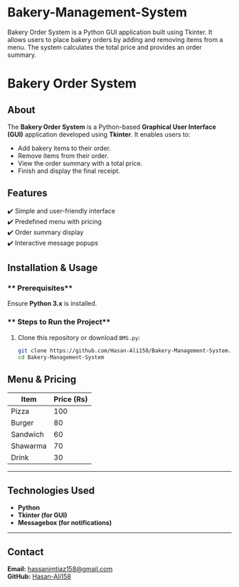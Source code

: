 # Bakery-Management-System
Bakery Order System is a Python GUI application built using Tkinter. It allows users to place bakery orders by adding and removing items from a menu. The system calculates the total price and provides an order summary.

#  Bakery Order System 

##  About
The **Bakery Order System** is a Python-based **Graphical User Interface (GUI)** application developed using **Tkinter**. It enables users to:
- Add bakery items to their order.
- Remove items from their order.
- View the order summary with a total price.
- Finish and display the final receipt.

##  Features
✔️ Simple and user-friendly interface  
✔️ Predefined menu with pricing  
✔️ Order summary display  
✔️ Interactive message popups  
 
##  Installation & Usage
### ** Prerequisites**
Ensure **Python 3.x** is installed.  

### ** Steps to Run the Project**
1. Clone this repository or download `BMS.py`:
   ```bash
   git clone https://github.com/Hasan-Ali158/Bakery-Management-System.git
   cd Bakery-Management-System


##  Menu & Pricing

| Item      | Price (Rs) |
|-----------|-----------|
|  Pizza   | 100       |
|  Burger  | 80        |
|  Sandwich | 60       |
|  Shawarma | 70       |
|  Drink   | 30        |

---

##  Technologies Used

-  **Python**  
-  **Tkinter (for GUI)**  
-  **Messagebox (for notifications)**  

---

## Contact

 **Email:** [hassanimtiaz158@gmail.com](mailto:hassanimtiaz158@gmail.com)  
 **GitHub:** [Hasan-Ali158](https://github.com/Hasan-Ali158)  

